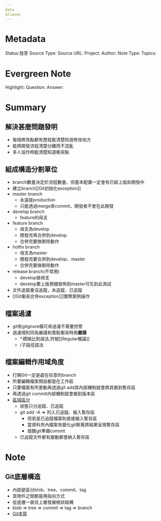 ```yaml
---
data
aliases
---
```

# Metadata
Status:發芽
Source Type:
Source URL:
Project:
Author:
Note Type:
Topics:

# Evergreen Note
Highlight:
Question:
Answer:
# Summary
## 解決甚麼問題發明
- 每個修改點都有歷程能清楚知道修改地方
- 能將開發流程清楚分離而不混亂
- 多人協作時能清楚知道衝突點
## 組成構造分割單位
- branch數量決定於流程數量、但基本配置一定會有已經上版和開發中
- 建立branch[[Git初始化exception]]
- master branch
  - 永遠是production
  - 只能透過merge來commit，開發者不會在此開發
- develop branch
  - feature的母支
- feature branch
  - 母支為develop
  - 開發完再合併到develop
  - 合併完要做刪除動作
- hotfix branch
  - 母支為master 
  - 開發完要合併到develop、master
  - 合併完要做刪除動作
- release branch(不常用)
  - develop做母支 
  - develop要上版預備發佈到master可先到此測試 
- 文件追蹤重沒追蹤，未追蹤，已追蹤
- [[Git衝突合併exception]]]實際案例操作
## 檔案過濾
- git有gitgnore檔可來過濾不需要控管
- 過濾規則同為嚴謹和寬鬆衝突時用**嚴謹**
  - *.模糊比對語法,符號[[Regular概論]]
  - /子路徑語法
## 檔案編輯作用域角度
- 打開Git一定是處在任意的branch
- 所要編輯檔案預設都是在工作區
- 只要檔案有所更動再透過git add其內部機制就會將其搬到暫存區
- 再透過git commit內部機制就會搬到版本區
- [區域區分](https://codertw.com/%E7%A8%8B%E5%BC%8F%E8%AA%9E%E8%A8%80/691971/)
  - 狀態只分追蹤、已追蹤
  - git add -A => 列入已追蹤、搬入暫存區
    - 但若是已追蹤檔案則直接搬入暫存區
    - 當資料夾內檔案有變化git察覺將結果呈現暫存區
    - 提醒git準備commit
  - 已追蹤文件都有變動都會納入暫存區 
# Note
## Git底層構造
- 內部是區分blob、tree、commit、tag
- 其物件之間都是用指向方式
- 從底層一直往上層發展樹狀結構
- blob => tree => commit => tag => branch
- [Git本質](https://www.youtube.com/watch?v=LgTf7m5B0xA&t=16s)

